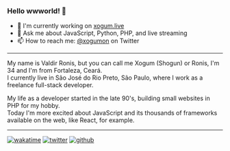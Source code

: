 ### Hello wwworld! 👋

- 🔭 I'm currently working on [xogum.live](https://xogum.live)
- 💬 Ask me about JavaScript, Python, PHP, and live streaming
- 📫 How to reach me: [@xogumon](https://twitter.com/xogumon) on Twitter

---

My name is Valdir Ronis, but you can call me Xogum (Shogun) or Ronis, I'm 34 and I'm from Fortaleza, Ceará.  
I currently live in São José do Rio Preto, São Paulo, where I work as a freelance full-stack developer.

My life as a developer started in the late 90's, building small websites in PHP for my hobby.  
Today I'm more excited about JavaScript and its thousands of frameworks available on the web, like React, for example.

---

[![wakatime](https://wakatime.com/badge/user/d91b665e-c663-47e8-8ec6-53cdbc729a68.svg)](https://wakatime.com/@xogum)
[![twitter](https://img.shields.io/twitter/follow/xogumon?label=followers&logo=twitter&color=%23007ec6&style=plastic)](https://twitter.com/xogumon)
[![github](https://img.shields.io/github/followers/xogumon?logo=github&style=plastic)](https://github.com/xogumon?tab=followers)
